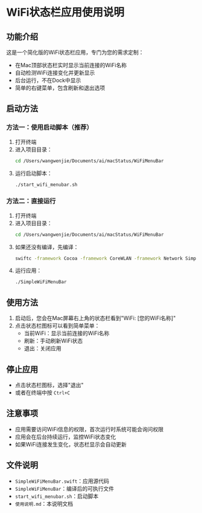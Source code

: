 # WiFi状态栏应用使用说明

## 功能介绍

这是一个简化版的WiFi状态栏应用，专门为您的需求定制：
- 在Mac顶部状态栏实时显示当前连接的WiFi名称
- 自动检测WiFi连接变化并更新显示
- 后台运行，不在Dock中显示
- 简单的右键菜单，包含刷新和退出选项

## 启动方法

### 方法一：使用启动脚本（推荐）

1. 打开终端
2. 进入项目目录：
   ```bash
   cd /Users/wangwenjie/Documents/ai/macStatus/WiFiMenuBar
   ```
3. 运行启动脚本：
   ```bash
   ./start_wifi_menubar.sh
   ```

### 方法二：直接运行

1. 打开终端
2. 进入项目目录：
   ```bash
   cd /Users/wangwenjie/Documents/ai/macStatus/WiFiMenuBar
   ```
3. 如果还没有编译，先编译：
   ```bash
   swiftc -framework Cocoa -framework CoreWLAN -framework Network SimpleWiFiMenuBar.swift -o SimpleWiFiMenuBar
   ```
4. 运行应用：
   ```bash
   ./SimpleWiFiMenuBar
   ```

## 使用方法

1. 启动后，您会在Mac屏幕右上角的状态栏看到"WiFi: [您的WiFi名称]"
2. 点击状态栏图标可以看到简单菜单：
   - 当前WiFi：显示当前连接的WiFi名称
   - 刷新：手动刷新WiFi状态
   - 退出：关闭应用

## 停止应用

- 点击状态栏图标，选择"退出"
- 或者在终端中按 `Ctrl+C`

## 注意事项

- 应用需要访问WiFi信息的权限，首次运行时系统可能会询问权限
- 应用会在后台持续运行，监控WiFi状态变化
- 如果WiFi连接发生变化，状态栏显示会自动更新

## 文件说明

- `SimpleWiFiMenuBar.swift`：应用源代码
- `SimpleWiFiMenuBar`：编译后的可执行文件
- `start_wifi_menubar.sh`：启动脚本
- `使用说明.md`：本说明文档
